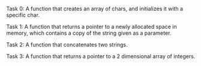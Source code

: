 Task 0: A function that creates an array of chars, and initializes it with a specific char.

Task 1: A function that returns a pointer to a newly allocated space in memory, which contains a copy of the string given as a parameter.

Task 2: A  function that concatenates two strings.

Task 3: A function that returns a pointer to a 2 dimensional array of integers.
